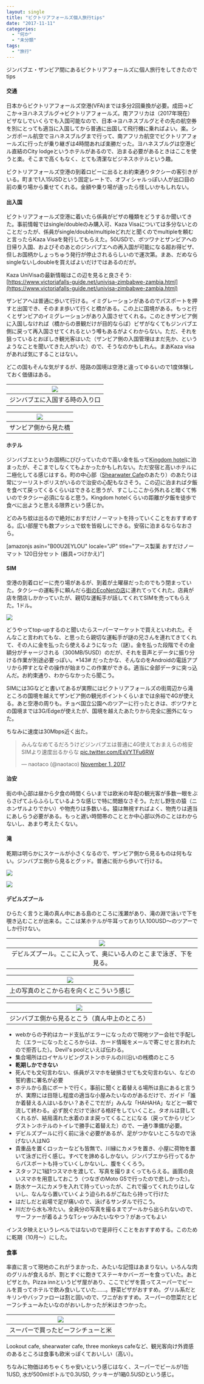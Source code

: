 ```yaml
---
layout: single
title: "ビクトリアフォールズ個人旅行tips"
date: "2017-11-11"
categories: 
  - "何か"
  - "未分類"
tags: 
  - "旅行"
---
```


ジンバブエ・ザンビア間にあるビクトリアフォールズに個人旅行をしてきたのでtips

#### 交通

日本からビクトリアフォールズ空港(VFA)までは多分2回乗換が必要。成田→どこか→ヨハネスブルグ→ビクトリアフォールズ。南アフリカは（2017年現在）ビザなしでいくらでも入国可能なので、日本→ヨハネスブルグとその先の航空券を別にとっても適当に入国してから普通に出国して飛行機に乗ればよい。楽。シンガポール航空でヨハネスブルグまで行って、南アフリカ航空でビクトリアフォールズに行ったが乗り継ぎは4時間あれば楽勝だった。ヨハネスブルグは空港ビル直結のCity lodgeというホテルがあるので、泊まる必要があるときはここを使うと楽。そこまで高くもなく、とても清潔なビジネスホテルという趣。

ビクトリアフォールズ空港の到着ロビーに出るとお約束通りタクシーの客引きがいる。町まで1人15USDという固定レートで、オフィシャルっぽい人が出口目の前の乗り場から乗せてくれる。金額や乗り場が違ったら怪しいかもしれない。

#### 出入国

ビクトリアフォールズ空港に着いたら係員がビザの種類をどうするか聞いてきた。事前情報ではsingle/doubleのみ購入可、Kaza Visaについては多分ないとのことだったが、係員がsingle/double/multipleどれだと聞くのでmultipleを頼むと言ったらKaza Visaを発行してもらえた。50USDで、ボツワナとザンビアへの日帰り入国、およびそのあとのジンバブエへの再入国が可能になる超お得ビザ、但しお国柄かしょっちゅう発行が停止されるらしいので運次第。まあ、だめならsingleないしdoubleを買えばよいだけではあるのだが。

Kaza UniVisaの最新情報はこの辺を見ると良さそう: [https://www.victoriafalls-guide.net/univisa-zimbabwe-zambia.html](https://www.victoriafalls-guide.net/univisa-zimbabwe-zambia.html)

ザンビアへは普通に歩いて行ける。イミグレーションがあるのでパスポートを押すと出国でき、そのまま歩いて行くと橋がある。この上に国境がある。もっと行くとザンビアのイミグレーションがあり入国させてくれる。このときザンビア側に入国しなければ（橋からの景観だけが目的ならば）ビザがなくてもジンバブエ側に戻って再入国させてくれるという噂もあるがよくわからない。ただ、それを狙っているとおぼしき観光客はいた（ザンビア側の入国管理はまだ先か、というようなことを聞いてきた人がいた）ので、そうなのかもしれん。まあKaza visaがあれば気にすることはない。

どこの国もそんな気がするが、陸路の国境は空港と違ってゆるいので1度体験しておく価値はある。

| ![](https://blog.naotaco.com/assets/images/posts/2017/11/DSC07072.jpg) |
|:--:|
|  ジンバブエに入国する時の入り口 |

| ![](https://blog.naotaco.com/assets/images/posts/2017/11/DSC07060.jpg) |
|:--:|
|  ザンビア側から見た橋 |

#### ホテル

ジンバブエというお国柄にびびっていたので高い金を払って[Kingdom hotel](https://www.google.co.jp/maps/place/The+Kingdom+Hotel/@-17.9272487,25.843551,17.75z/data=!4m14!1m8!3m7!1s0x0:0x0!2zMTfCsDU1JzM5LjEiUyAyNcKwNTAnMTUuOSJF!3b1!7e2!8m2!3d-17.9275152!4d25.8377579!3m4!1s0x0:0xb7db4e6a90558724!8m2!3d-17.928314!4d25.8429343)に泊まったが、そこまでしなくてもよかったかもしれない。ただ安宿と高いホテルに二極化してる感じはする。町の中心部（[Shearwater Cafe](https://www.google.co.jp/maps/place/Shearwater+Cafe/@-17.9275278,25.8372028,19z/data=!4m14!1m8!3m7!1s0x0:0x0!2zMTfCsDU1JzM5LjEiUyAyNcKwNTAnMTUuOSJF!3b1!7e2!8m2!3d-17.9275152!4d25.8377579!3m4!1s0x194fe54571cf98a7:0xaaf8c22b59926815!8m2!3d-17.9281852!4d25.8380715)のあたり）のあたりは常にツーリストポリスがいるので治安の心配もなさそう。この辺に泊まれば夕飯を食べて戻ってくるくらいはできると思うが、すこしここから外れると暗くて怖いのでタクシー必須になると思う。Kingdom hotelくらいの距離が夕飯を徒歩で食べに出ようと思える限界という感じか。

どのみち蚊は出るので絶対におすだけノーマットを持っていくことをおすすめする。広い部屋でも数プッシュで蚊を皆殺しにできる。安宿に泊まるならなおさら。

\[amazonjs asin="B00U2EYLOU" locale="JP" title="アース製薬 おすだけノーマット 120日分セット (器具+つけかえ)"\]

#### SIM

空港の到着ロビーに売り場があるが、到着が土曜昼だったのでもう閉まっていた。タクシーの運転手に頼んだら[街のEcoNetの店](https://www.google.co.jp/maps/place/17%C2%B055'39.1%22S+25%C2%B050'15.9%22E/@-17.9275137,25.8372108,19z/data=!3m1!4b1!4m6!3m5!1s0x0:0x0!7e2!8m2!3d-17.9275152!4d25.8377579)に連れてってくれた。店員が店を閉店しかかっていたが、親切な運転手が話してくれてSIMを売ってもらえた。1ドル。

![](https://blog.naotaco.com/assets/images/posts/2017/11/DSC07598.jpg)

どうやってtop-upするのと聞いたらスーパーマーケットで買えといわれた。そんなこと言われてもな、と思ったら親切な運転手が謎の兄さんを連れてきてくれて、その人に金を払ったら使えるようになった（謎）。金を払った段階でその金額分がチャージされる（300MB/5USD）のだが、それを音声とデータに振り分ける作業が別途必要っぽい。\*143# だったかな、そんなのをAndroidの電話アプリから押すとなぞの操作が始まりこの作業ができる。適当に全部データに突っ込んだ。お約束通り、わからなかったら聞こう。

SIMには3Gなどと書いてあるが実際にはビクトリアフォールズの街周辺から滝ところの国境を越えてザンビア側の観光ポイントくらいまでは余裕で4Gが使える。あと空港の周りも。チョベ国立公園へのツアーに行ったときは、ボツワナとの国境までは3G/Edgeが使えたが、国境を越えたあたりから完全に圏外になった。

ちなみに速度は30Mbps近く出た。

<blockquote class="twitter-tweet" data-lang="en"><p dir="ltr" lang="ja">みんななめてるだろうけどジンバブエは普通に4G使えておまえらの格安SIMより速度出るからな <a href="https://t.co/EsVYTFu6RW">pic.twitter.com/EsVYTFu6RW</a></p>— naotaco (@naotaco) <a href="https://twitter.com/naotaco/status/925668731895853056?ref_src=twsrc%5Etfw">November 1, 2017</a></blockquote>

#### 治安

街の中心部は昼から夕食の時間くらいまでは欧米の年配の観光客が多数一眼をぶらさげてふらふらしているような感じで特に問題なさそう。ただし野生の猿（ニホンザルよりでかい）や物売りは多数いる。猿は無視すればよく、物売りは適当にあしらう必要がある。もっと遅い時間帯のこととか中心部以外のことはわからないし、あまり考えたくない。

#### 滝

乾期は明らかにスケールが小さくなるので、ザンビア側から見るものは何もない。ジンバブエ側から見るとグッド。普通に街から歩いて行ける。

[![](https://blog.naotaco.com/assets/images/posts/2017/11/DSC07130.jpg)](https://blog.naotaco.com/assets/images/posts/2017/11/DSC07130.jpg)

[![](https://blog.naotaco.com/assets/images/posts/2017/11/DSC07127.jpg)](https://blog.naotaco.com/assets/images/posts/2017/11/DSC07127.jpg)

#### デビルズプール

ひらたく言うと滝の真ん中にある島のところに浅瀬があり、滝の淵で泳いで下を覗き込むことが出来る。ここは某ホテルが牛耳っており1人100USD～のツアーでしか行けない。

| ![](https://blog.naotaco.com/assets/images/posts/2017/11/DNZHJrJW0AAMfV5.jpg) |
|:--:|
|  デビルズプール。ここに入って、奥にいる人のとこまで泳ぎ、下を見る。 |

| ![](https://blog.naotaco.com/assets/images/posts/2017/11/DNZIDU0W0AIRj7i.jpg) |
|:--:|
|  上の写真のとこから右を向くとこういう感じ |

| ![](https://blog.naotaco.com/assets/images/posts/2017/11/DSC07140.jpg) |
|:--:|
|  ジンバブエ側から見るとこう（真ん中上のところ） |

- webからの予約はカード支払がエラーになったので現地ツアー会社で手配した（エラーになったところからは、カード情報をメールで寄こせと言われたので拒否した）。Devil's poolといえば伝わる。
- 集合場所はロイヤルリビングストンホテルの川沿いの桟橋のところ
- **乾期しかできない**
- 死んでも文句言わない、係員がスマホを破損させても文句言わない、などの誓約書に署名が必要
- ホテルから島にボートで行く。事前に聞くと着替える場所は島にあると言うが、実際には目隠し程度の適当な小屋みたいなのがあるだけで、ガイド「誰か着替える人はいるかい？あそこでだが」みんな「HAHAHA」などと一瞬で流して終わる。必ず脱ぐだけで泳げる格好をしていくこと。タオルは貸してくれるが、結局濡れた水着のまま戻ってくることになる（戻ってからリビングストンホテルのトイレで勝手に着替えた）ので、一通り準備が必要。
- デビルズプールに行く前に泳ぐ必要があるが、足がつかないところなので泳げない人はNG
- 貴重品を置くロッカーなども皆無で、川縁にカメラを置き、小屋に荷物を置いて泳ぎに行く感じ。すべてを諦めるしかない。ジンバブエから行ってるからパスポートも持っていくしかないし、腹をくくろう。
- スタッフに1組1つスマホを渡して、写真を撮りまくってもらえる。画質の良いスマホを用意しておこう（つなぎのMoto G5で行ったので悲しかった）。
- 防水ケースにカメラを入れて持っていったが、これで撮ってくれたりはしないし、なんなら置いていくよう迫られるがごねたら持って行けた
- はだしだと岩場で足が痛いので、泳げるサンダルで行こう。
- 川だから水も冷たい。全員分の写真を撮るまでプールから出られないので、サーファーが着るようなTシャツみたいなやつ？があってもよい

インスタ映えというレベルではないので是非行くことをおすすめする。このために乾期（10月～）にした。

#### 食事

率直に言って現地のこれがうまかった、みたいな記憶はあまりない。いろんな肉のグリルが食えるが、割とすぐに飽きてステーキかバーガーを食っていた。あとピザとか。Pizza innというピザ屋があり、ここでピザを買ってスーパーでビールを買ってホテルで飲み食いしていた……。野菜ピザがおすすめ。グリル系だとキリンやバッファローは割と固いので、ワニがおすすめ。スーパーの惣菜だとビーフシチューみたいなのがおいしかったが米はきつかった。

| ![](https://blog.naotaco.com/assets/images/posts/2017/11/DSC07078.jpg) |
|:--:|
|  スーパーで買ったビーフシチューと米 |

Lookout cafe, shearwater cafe, three monkeys cafeなど、観光客向け外資感のあるところは食事も欧米っぽくておいしい（高い）。

ちなみに物価はめちゃくちゃ安いという感じはなく、スーパーでビールが1缶1USD, 水が500mlボトルで0.3USD, クッキーが1箱0.5USDという感じ。
